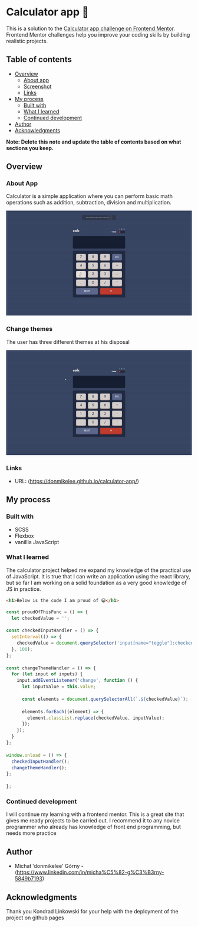 # Calculator app 📐

This is a solution to the [Calculator app challenge on Frontend Mentor](https://www.frontendmentor.io/challenges/calculator-app-9lteq5N29). Frontend Mentor challenges help you improve your coding skills by building realistic projects.

## Table of contents

- [Overview](#overview)
  - [About app](#aboutapp)
  - [Screenshot](#screenshot)
  - [Links](#links)
- [My process](#my-process)
  - [Built with](#built-with)
  - [What I learned](#what-i-learned)
  - [Continued development](#continued-development)
- [Author](#author)
- [Acknowledgments](#acknowledgments)

**Note: Delete this note and update the table of contents based on what sections you keep.**

## Overview

### About App

Calculator is a simple application where you can perform basic math operations such as addition, subtraction, division and multiplication.

![](./gifs/gif1.gif)

### Change themes

The user has three different themes at his disposal

![](./gifs/gif2.gif)

### Links

- URL: (https://donmikelee.github.io/calculator-app/)

## My process

### Built with

- SCSS 
- Flexbox
- vanillia JavaScript


### What I learned

The calculator project helped me expand my knowledge of the practical use of JavaScript. It is true that I can write an application using the react library, but so far I am working on a solid foundation as a very good knowledge of JS in practice.


```html
<h1>Below is the code I am proud of 😀</h1>
```

```js
const proudOfThisFunc = () => {
  let checkedValue = '';

const checkedInputHandler = () => {
  setInterval(() => {
    checkedValue = document.querySelector('input[name="toggle"]:checked').value;
  }, 100);
};

const changeThemeHandler = () => {
  for (let input of inputs) {
    input.addEventListener('change', function () {
      let inputValue = this.value;

      const elements = document.querySelectorAll(`.${checkedValue}`);

      elements.forEach((element) => {
        element.classList.replace(checkedValue, inputValue);
      });
    });
  }
};

window.onload = () => {
  checkedInputHandler();
  changeThemeHandler();
};

};
```

### Continued development

I will continue my learning with a frontend mentor. This is a great site that gives me ready projects to be carried out. I recommend it to any novice programmer who already has knowledge of front end programming, but needs more practice


## Author

- Michał 'donmikelee' Górny - (https://www.linkedin.com/in/micha%C5%82-g%C3%B3rny-5849b7193)


## Acknowledgments

Thank you Kondrad Linkowski for your help with the deployment of the project on github pages


